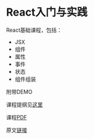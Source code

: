 React入门与实践
==========

React基础课程，包括：

* JSX
* 组件
* 属性
* 事件
* 状态
* 组件组装

附带DEMO

课程提纲见[这里](https://github.com/hkongm/ReactGuide/blob/master/outline.md)

课程[PDF](https://github.com/hkongm/ReactGuide/blob/master/%5B技术分享%5DReact入门和实战.pdf)

原文[链接](http://buildwithreact.com/)
